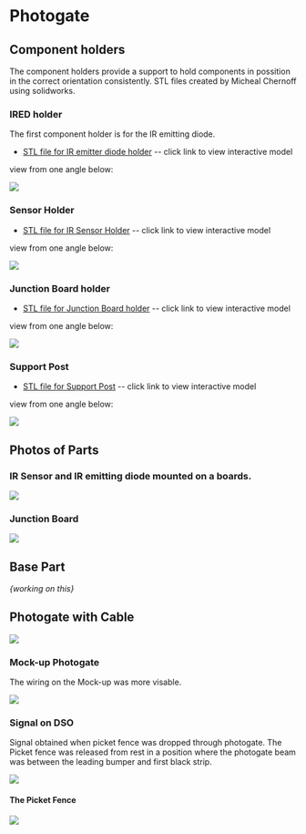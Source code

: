 # Photogate

## Component holders

The component holders provide a support to hold components in possition in the correct orientation consistently.
STL files created by Micheal Chernoff using solidworks.

### IRED holder

The first component holder is for the IR emitting diode.

* [STL file for IR emitter diode holder](IRED_holder.STL) -- click link to view interactive model

view from one angle below:

![](images/ired-holder.png)

### Sensor Holder

* [STL file for IR Sensor Holder](IR_sensor_mount.STL) -- click link to view interactive model

view from one angle below:

![](images/ir-sensor-holder.png)

### Junction Board holder

* [STL file for Junction Board holder](junction_board_mount_mount.STL) -- click link to view interactive model

view from one angle below:

![](images/junction-board-holder.png)

### Support Post

* [STL file for Support Post](wire_support_pin.STL) -- click link to view interactive model

view from one angle below:

![](images/support-post.png)

## Photos of Parts

### IR Sensor and IR emitting diode mounted on a boards.

![](images/ired-sensor-mounted.jpg)

### Junction Board

![](images/junction-brd.jpg)

## Base Part

*{working on this}*

## Photogate with Cable

![](images/photogate.jpg)

### Mock-up Photogate

The wiring on the Mock-up was more visable.

![](images/mockup-photogate.jpg)

### Signal on DSO

Signal obtained when picket fence was dropped through photogate.
The Picket fence was released from rest in a position where the photogate 
beam was between the leading bumper and first black strip.

![](images/fence-signal.jpg)

#### The Picket Fence

![](images/picket-fence.jpg)